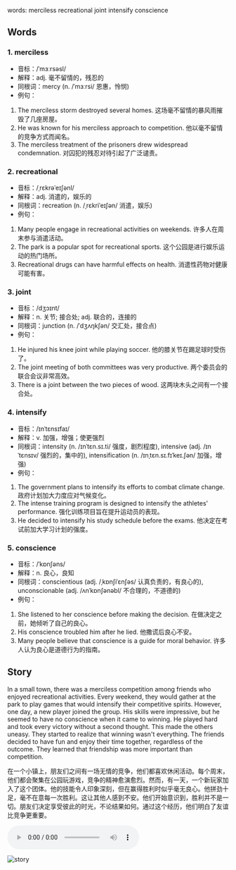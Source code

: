 words: merciless recreational joint intensify conscience

## Words
### 1. merciless
- 音标：/ˈmɜːrsəsl/ <span style="cursor: pointer;" onclick="document.getElementById('audio-player-1').play()"><i class="fas fa-volume-up"></i></span>
  <audio id="audio-player-1" src="https://files.dwong.top/words/merciless.mp3" style="display:none;"></audio>
- 解释：adj. 毫不留情的，残忍的
- 同根词：mercy (n. /ˈmɜːrsi/ 恩惠，怜悯)
- 例句：
1. The merciless storm destroyed several homes. 这场毫不留情的暴风雨摧毁了几座房屋。
2. He was known for his merciless approach to competition. 他以毫不留情的竞争方式而闻名。
3. The merciless treatment of the prisoners drew widespread condemnation. 对囚犯的残忍对待引起了广泛谴责。

### 2. recreational
- 音标：/ˌrɛkrəˈeɪʃənl/ <span style="cursor: pointer;" onclick="document.getElementById('audio-player-2').play()"><i class="fas fa-volume-up"></i></span>
  <audio id="audio-player-2" src="https://files.dwong.top/words/recreational.mp3" style="display:none;"></audio>
- 解释：adj. 消遣的，娱乐的
- 同根词：recreation (n. /ˌrɛkriˈeɪʃən/ 消遣，娱乐)
- 例句：
1. Many people engage in recreational activities on weekends. 许多人在周末参与消遣活动。
2. The park is a popular spot for recreational sports. 这个公园是进行娱乐运动的热门场所。
3. Recreational drugs can have harmful effects on health. 消遣性药物对健康可能有害。

### 3. joint
- 音标：/dʒɔɪnt/ <span style="cursor: pointer;" onclick="document.getElementById('audio-player-3').play()"><i class="fas fa-volume-up"></i></span>
  <audio id="audio-player-3" src="https://files.dwong.top/words/joint.mp3" style="display:none;"></audio>
- 解释：n. 关节; 接合处; adj. 联合的，连接的
- 同根词：junction (n. /ˈdʒʌŋkʃən/ 交汇处，接合点)
- 例句：
1. He injured his knee joint while playing soccer. 他的膝关节在踢足球时受伤了。
2. The joint meeting of both committees was very productive. 两个委员会的联合会议非常高效。
3. There is a joint between the two pieces of wood. 这两块木头之间有一个接合处。

### 4. intensify
- 音标：/ɪnˈtɛnsɪfaɪ/ <span style="cursor: pointer;" onclick="document.getElementById('audio-player-4').play()"><i class="fas fa-volume-up"></i></span>
  <audio id="audio-player-4" src="https://files.dwong.top/words/intensify.mp3" style="display:none;"></audio>
- 解释：v. 加强，增强；使更强烈
- 同根词：intensity (n. /ɪnˈtɛn.sɪ.ti/ 强度，剧烈程度), intensive (adj. /ɪnˈtɛnsɪv/ 强烈的，集中的), intensification (n. /ɪnˌtɛn.sɪ.fɪˈkeɪ.ʃən/ 加强，增强)
- 例句：
1. The government plans to intensify its efforts to combat climate change. 政府计划加大力度应对气候变化。
2. The intense training program is designed to intensify the athletes' performance. 强化训练项目旨在提升运动员的表现。
3. He decided to intensify his study schedule before the exams. 他决定在考试前加大学习计划的强度。

### 5. conscience
- 音标：/ˈkɒnʃəns/ <span style="cursor: pointer;" onclick="document.getElementById('audio-player-5').play()"><i class="fas fa-volume-up"></i></span>
  <audio id="audio-player-5" src="https://files.dwong.top/words/conscience.mp3" style="display:none;"></audio>
- 解释：n. 良心，良知
- 同根词：conscientious (adj. /ˌkɒnʃiˈɛnʃəs/ 认真负责的，有良心的), unconscionable (adj. /ʌnˈkɒnʃənəbl/ 不合理的，不道德的)
- 例句：
1. She listened to her conscience before making the decision. 在做决定之前，她倾听了自己的良心。
2. His conscience troubled him after he lied. 他撒谎后良心不安。
3. Many people believe that conscience is a guide for moral behavior. 许多人认为良心是道德行为的指南。

## Story
In a small town, there was a merciless competition among friends who enjoyed recreational activities. Every weekend, they would gather at the park to play games that would intensify their competitive spirits. However, one day, a new player joined the group. His skills were impressive, but he seemed to have no conscience when it came to winning. He played hard and took every victory without a second thought. This made the others uneasy. They started to realize that winning wasn't everything. The friends decided to have fun and enjoy their time together, regardless of the outcome. They learned that friendship was more important than competition.

在一个小镇上，朋友们之间有一场无情的竞争，他们都喜欢休闲活动。每个周末，他们都会聚集在公园玩游戏，竞争的精神愈演愈烈。然而，有一天，一个新玩家加入了这个团体。他的技能令人印象深刻，但在赢得胜利时似乎毫无良心。他拼劲十足，毫不在意每一次胜利。这让其他人感到不安。他们开始意识到，胜利并不是一切。朋友们决定享受彼此的时光，不论结果如何。通过这个经历，他们明白了友谊比竞争更重要。


<audio controls>
  <source src="https://files.dwong.top/story/b364667424633edcbf9d68b89097073f.mp3" type="audio/mpeg">
  你的浏览器不支持音频元素。
</audio>
    

![story](https://files.dwong.top/image/b364667424633edcbf9d68b89097073f.png)

